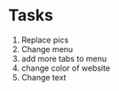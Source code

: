 # Tasks

1. Replace pics
1. Change menu
1. add more tabs to menu
1. change color of website
1. Change text
